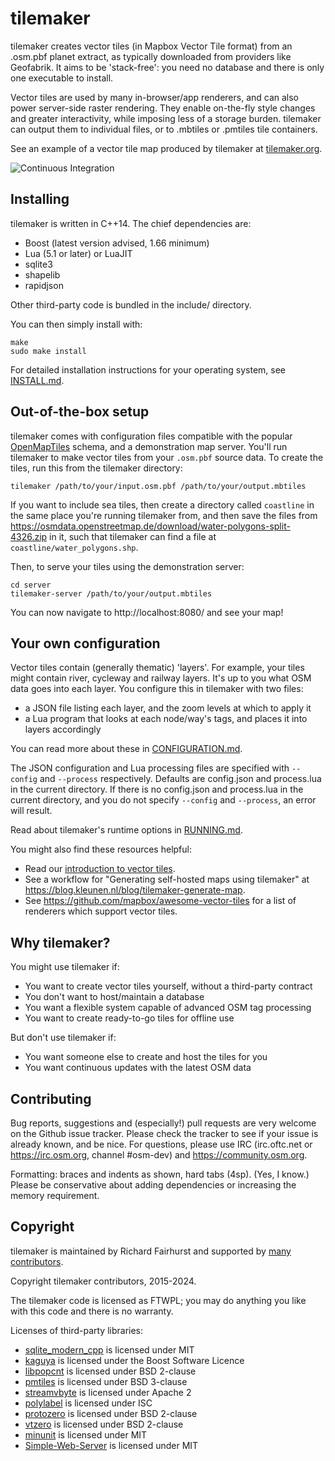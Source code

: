 # tilemaker

tilemaker creates vector tiles (in Mapbox Vector Tile format) from an .osm.pbf planet extract, as typically downloaded from providers like Geofabrik. It aims to be 'stack-free': you need no database and there is only one executable to install.

Vector tiles are used by many in-browser/app renderers, and can also power server-side raster rendering. They enable on-the-fly style changes and greater interactivity, while imposing less of a storage burden. tilemaker can output them to individual files, or to .mbtiles or .pmtiles tile containers.

See an example of a vector tile map produced by tilemaker at [tilemaker.org](https://tilemaker.org).

![Continuous Integration](https://github.com/systemed/tilemaker/workflows/Continuous%20Integration/badge.svg)

## Installing

tilemaker is written in C++14. The chief dependencies are:

* Boost (latest version advised, 1.66 minimum)
* Lua (5.1 or later) or LuaJIT
* sqlite3
* shapelib
* rapidjson

Other third-party code is bundled in the include/ directory.

You can then simply install with:

    make
    sudo make install
	
For detailed installation instructions for your operating system, see [INSTALL.md](docs/INSTALL.md).

## Out-of-the-box setup

tilemaker comes with configuration files compatible with the popular [OpenMapTiles](https://openmaptiles.org) schema, and a demonstration map server. You'll run tilemaker to make vector tiles from your `.osm.pbf` source data. To create the tiles, run this from the tilemaker directory:

    tilemaker /path/to/your/input.osm.pbf /path/to/your/output.mbtiles

If you want to include sea tiles, then create a directory called `coastline` in the same place you're running tilemaker from, and then save the files from https://osmdata.openstreetmap.de/download/water-polygons-split-4326.zip in it, such that tilemaker can find a file at `coastline/water_polygons.shp`.

Then, to serve your tiles using the demonstration server:

    cd server
	tilemaker-server /path/to/your/output.mbtiles

You can now navigate to http://localhost:8080/ and see your map!

## Your own configuration

Vector tiles contain (generally thematic) 'layers'. For example, your tiles might contain river, cycleway and railway layers. It's up to you what OSM data goes into each layer. You configure this in tilemaker with two files:

* a JSON file listing each layer, and the zoom levels at which to apply it
* a Lua program that looks at each node/way's tags, and places it into layers accordingly

You can read more about these in [CONFIGURATION.md](docs/CONFIGURATION.md).

The JSON configuration and Lua processing files are specified with `--config` and `--process` respectively. Defaults are config.json and process.lua in the current directory. If there is no config.json and process.lua in the current directory, and you do not specify `--config` and `--process`, an error will result.

Read about tilemaker's runtime options in [RUNNING.md](docs/RUNNING.md).

You might also find these resources helpful:

* Read our [introduction to vector tiles](docs/VECTOR_TILES.md).
* See a workflow for "Generating self-hosted maps using tilemaker" at https://blog.kleunen.nl/blog/tilemaker-generate-map.
* See https://github.com/mapbox/awesome-vector-tiles for a list of renderers which support vector tiles.

## Why tilemaker?

You might use tilemaker if:

* You want to create vector tiles yourself, without a third-party contract
* You don't want to host/maintain a database
* You want a flexible system capable of advanced OSM tag processing
* You want to create ready-to-go tiles for offline use

But don't use tilemaker if:

* You want someone else to create and host the tiles for you
* You want continuous updates with the latest OSM data

## Contributing

Bug reports, suggestions and (especially!) pull requests are very welcome on the Github issue tracker. Please check the tracker to see if your issue is already known, and be nice. For questions, please use IRC (irc.oftc.net or https://irc.osm.org, channel #osm-dev) and https://community.osm.org.

Formatting: braces and indents as shown, hard tabs (4sp). (Yes, I know.) Please be conservative about adding dependencies or increasing the memory requirement.

## Copyright

tilemaker is maintained by Richard Fairhurst and supported by [many contributors](https://github.com/systemed/tilemaker/graphs/contributors).

Copyright tilemaker contributors, 2015-2024.

The tilemaker code is licensed as FTWPL; you may do anything you like with this code and there is no warranty.

Licenses of third-party libraries:

- [sqlite_modern_cpp](https://github.com/SqliteModernCpp/sqlite_modern_cpp) is licensed under MIT
- [kaguya](https://github.com/satoren/kaguya) is licensed under the Boost Software Licence
- [libpopcnt](https://github.com/kimwalisch/libpopcnt) is licensed under BSD 2-clause
- [pmtiles](https://github.com/protomaps/PMTiles) is licensed under BSD 3-clause
- [streamvbyte](https://github.com/lemire/streamvbyte) is licensed under Apache 2
- [polylabel](https://github.com/mapbox/polylabel) is licensed under ISC
- [protozero](https://github.com/mapbox/protozero) is licensed under BSD 2-clause
- [vtzero](https://github.com/mapbox/vtzero) is licensed under BSD 2-clause
- [minunit](https://github.com/siu/minunit) is licensed under MIT
- [Simple-Web-Server](https://gitlab.com/eidheim/Simple-Web-Server) is licensed under MIT
